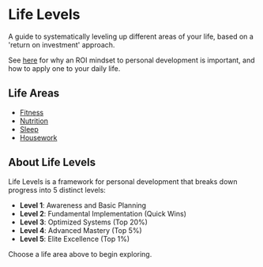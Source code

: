 # Life Levels

A guide to systematically leveling up different areas of your life, based on a 'return on investment' approach.

See [here](ROI-mindset/) for why an ROI mindset to personal development is important, and how to apply one to your daily life. 

## Life Areas

- [Fitness](fitness/)
- [Nutrition](nutrition/)
- [Sleep](sleep/)
- [Housework](housework/)

## About Life Levels

Life Levels is a framework for personal development that breaks down progress into 5 distinct levels:

- **Level 1**: Awareness and Basic Planning
- **Level 2**: Fundamental Implementation (Quick Wins)
- **Level 3**: Optimized Systems (Top 20%)
- **Level 4**: Advanced Mastery (Top 5%)
- **Level 5**: Elite Excellence (Top 1%)

Choose a life area above to begin exploring.
